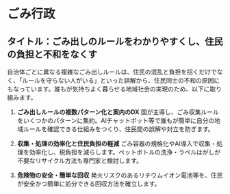
# ごみ行政

## タイトル：ごみ出しのルールをわかりやすくし、住民の負担と不和をなくす

自治体ごとに異なる複雑なごみ出しルールは、住民の混乱と負担を招くだけでなく、「ルールを守らない人がいる」といった誤解から、住民同士の不和の原因にもなっています。誰もが気持ちよく暮らせる地域社会の実現のため、以下に取り組みます。

1.  **ごみ出しルールの複数パターン化と案内のDX**
    国が主導し、ごみ収集ルールをいくつかのパターンに集約。AIチャットボット等で誰もが簡単に自分の地域ルールを確認できる仕組みをつくり、住民間の誤解や対立を防ぎます。

2.  **収集・処理の効率化と住民負担の軽減**
    ごみ容器の規格化やAI導入で収集・処理を効率化し、税負担を減らします。ペットボトルの洗浄・ラベルはがしが不要なリサイクル方法も専門家と検討します。

3.  **危険物の安全・簡単な回収**
    発火リスクのあるリチウムイオン電池等を、住民が安全かつ簡単に処分できる回収方法を確立します。
